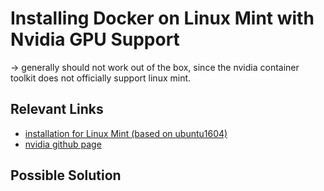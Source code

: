 # Installing Docker on Linux Mint with Nvidia GPU Support
-> generally should not work out of the box, since the nvidia container toolkit
does not officially support linux mint.

## Relevant Links
* [installation for Linux Mint (based on ubuntu1604)](https://marmelab.com/blog/2018/03/21/using-nvidia-gpu-within-docker-container.html)
* [nvidia github page](https://nvidia.github.io/nvidia-docker/)

## Possible Solution





